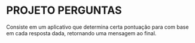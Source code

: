  # PROJETO PERGUNTAS
Consiste em um aplicativo que determina certa pontuação para com base
em cada resposta dada, retornando uma mensagem ao final.

